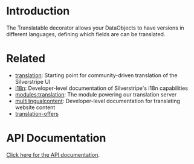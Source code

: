 # Introduction
The Translatable decorator allows your DataObjects to have versions in different languages,  defining which fields are can be translated.

# Related
*  [translation](translation): Starting point for community-driven translation of the Silverstripe UI
*  [i18n](i18n): Developer-level documentation of Silverstripe's i18n capabilities
*  [modules:translation](modules/translation): The module powering our translation server
*  [multilingualcontent](multilingualcontent): Developer-level documentation for translating website content
*  [translation-offers](translation-offers)

# API Documentation
[Click here for the API documentation](http://api.silverstripe.org/trunk/sapphire/core/Translatable.html).
